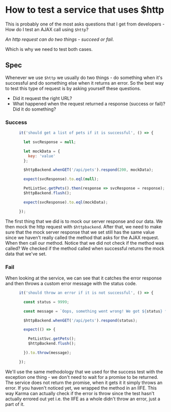 # How to test a service that uses $http

This is probably one of the most asks questions that I get from developers - How do I test an AJAX call using `$http`?

*An http request can do two things - succeed or fail*.

Which is why we need to test both cases.

## Spec

Whenever we use `$http` we usually do two things - do something when it's successful and do something else when it returns an error. So the best way to test this type of request is by asking yourself these questions.

- Did it request the right URL?
- What happened when the request returned a response (success or fail)? Did it do something?

### Success

```javascript
      it('should get a list of pets if it is successful', () => {

        let svcResponse = null;

        let mockData = {
          key: 'value'
        };

        $httpBackend.whenGET('/api/pets').respond(200, mockData);

        expect(svcResponse).to.eql(null);

        PetListSvc.getPets().then(response => svcResponse = response);
        $httpBackend.flush();

        expect(svcResponse).to.eql(mockData);

      });
```

The first thing that we did is to mock our server response and our data. We then mock the http request with `$httpbackend`. After that, we need to make sure that the mock server response that we set still has the same value since we haven't really called the method that asks for the AJAX request. When then call our method. Notice that we did not check if the method was called? We checked if the method called when successful returns the mock data that we've set.

### Fail

When looking at the service, we can see that it catches the error response and then throws a custom error message with the status code.

```javascript
      it('should throw an error if it is not successful', () => {

        const status = 9999;

        const message = `Oops, something went wrong! We got ${status} from the server!`;

        $httpBackend.whenGET('/api/pets').respond(status);

        expect(() => {

          PetListSvc.getPets();
          $httpBackend.flush();

        }).to.throw(message);

      });
```

We'll use the same methodology that we used for the success test with the exception one thing - we don't need to wait for a promise to be returned. The service does not return the promise, when it gets it it simply throws an error. If you haven't noticed yet, we wrapped the method in an IIFE. This way Karma can actually check if the error is throw since the test hasn't actually errored out yet i.e. the IIFE as a whole didn't throw an error, just a part of it.